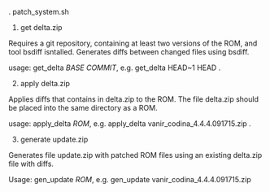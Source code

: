 . patch_system.sh

1) get delta.zip

Requires a git repository, containing at least two versions of the ROM, and tool bsdiff isntalled. Generates diffs 
between changed files using bsdiff. 

usage: get_delta *BASE* *COMMIT*, e.g. get_delta HEAD~1 HEAD .

2) apply delta.zip

Applies diffs that contains in delta.zip to the ROM. The file delta.zip should be placed into the same directory as a ROM.

usage: apply_delta *ROM*, e.g. apply_delta vanir_codina_4.4.4.091715.zip .

3) generate update.zip

Generates file update.zip with patched ROM files using an existing delta.zip file with diffs.

Usage: gen_update *ROM*, e.g. gen_update vanir_codina_4.4.4.091715.zip